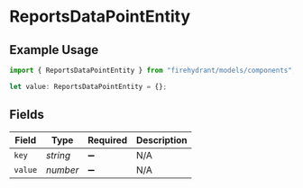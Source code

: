 # ReportsDataPointEntity

## Example Usage

```typescript
import { ReportsDataPointEntity } from "firehydrant/models/components";

let value: ReportsDataPointEntity = {};
```

## Fields

| Field              | Type               | Required           | Description        |
| ------------------ | ------------------ | ------------------ | ------------------ |
| `key`              | *string*           | :heavy_minus_sign: | N/A                |
| `value`            | *number*           | :heavy_minus_sign: | N/A                |